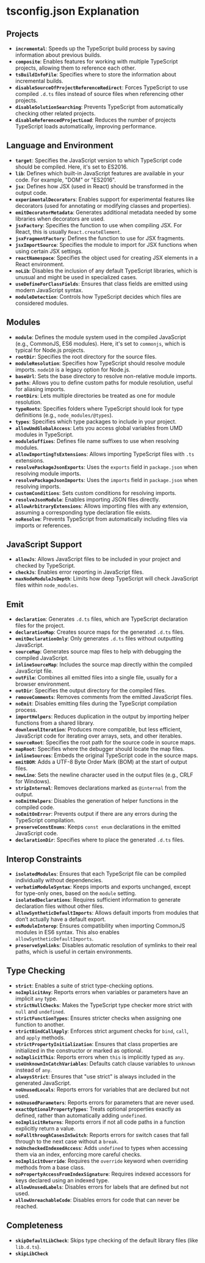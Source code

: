 # tsconfig.json Explanation

## Projects

- **`incremental`**: Speeds up the TypeScript build process by saving information about previous builds.
- **`composite`**: Enables features for working with multiple TypeScript projects, allowing them to reference each other.
- **`tsBuildInfoFile`**: Specifies where to store the information about incremental builds.
- **`disableSourceOfProjectReferenceRedirect`**: Forces TypeScript to use compiled `.d.ts` files instead of source files when referencing other projects.
- **`disableSolutionSearching`**: Prevents TypeScript from automatically checking other related projects.
- **`disableReferencedProjectLoad`**: Reduces the number of projects TypeScript loads automatically, improving performance.

## Language and Environment

- **`target`**: Specifies the JavaScript version to which TypeScript code should be compiled. Here, it's set to ES2016.
- **`lib`**: Defines which built-in JavaScript features are available in your code. For example, "DOM" or "ES2016".
- **`jsx`**: Defines how JSX (used in React) should be transformed in the output code.
- **`experimentalDecorators`**: Enables support for experimental features like decorators (used for annotating or modifying classes and properties).
- **`emitDecoratorMetadata`**: Generates additional metadata needed by some libraries when decorators are used.
- **`jsxFactory`**: Specifies the function to use when compiling JSX. For React, this is usually `React.createElement`.
- **`jsxFragmentFactory`**: Defines the function to use for JSX fragments.
- **`jsxImportSource`**: Specifies the module to import for JSX functions when using certain JSX settings.
- **`reactNamespace`**: Specifies the object used for creating JSX elements in a React environment.
- **`noLib`**: Disables the inclusion of any default TypeScript libraries, which is unusual and might be used in specialized cases.
- **`useDefineForClassFields`**: Ensures that class fields are emitted using modern JavaScript syntax.
- **`moduleDetection`**: Controls how TypeScript decides which files are considered modules.

## Modules

- **`module`**: Defines the module system used in the compiled JavaScript (e.g., CommonJS, ES6 modules). Here, it's set to `commonjs`, which is typical for Node.js projects.
- **`rootDir`**: Specifies the root directory for the source files.
- **`moduleResolution`**: Specifies how TypeScript should resolve module imports. `node10` is a legacy option for Node.js.
- **`baseUrl`**: Sets the base directory to resolve non-relative module imports.
- **`paths`**: Allows you to define custom paths for module resolution, useful for aliasing imports.
- **`rootDirs`**: Lets multiple directories be treated as one for module resolution.
- **`typeRoots`**: Specifies folders where TypeScript should look for type definitions (e.g., `node_modules/@types`).
- **`types`**: Specifies which type packages to include in your project.
- **`allowUmdGlobalAccess`**: Lets you access global variables from UMD modules in TypeScript.
- **`moduleSuffixes`**: Defines file name suffixes to use when resolving modules.
- **`allowImportingTsExtensions`**: Allows importing TypeScript files with `.ts` extensions.
- **`resolvePackageJsonExports`**: Uses the `exports` field in `package.json` when resolving module imports.
- **`resolvePackageJsonImports`**: Uses the `imports` field in `package.json` when resolving imports.
- **`customConditions`**: Sets custom conditions for resolving imports.
- **`resolveJsonModule`**: Enables importing JSON files directly.
- **`allowArbitraryExtensions`**: Allows importing files with any extension, assuming a corresponding type declaration file exists.
- **`noResolve`**: Prevents TypeScript from automatically including files via imports or references.

## JavaScript Support

- **`allowJs`**: Allows JavaScript files to be included in your project and checked by TypeScript.
- **`checkJs`**: Enables error reporting in JavaScript files.
- **`maxNodeModuleJsDepth`**: Limits how deep TypeScript will check JavaScript files within `node_modules`.

## Emit

- **`declaration`**: Generates `.d.ts` files, which are TypeScript declaration files for the project.
- **`declarationMap`**: Creates source maps for the generated `.d.ts` files.
- **`emitDeclarationOnly`**: Only generates `.d.ts` files without outputting JavaScript.
- **`sourceMap`**: Generates source map files to help with debugging the compiled JavaScript.
- **`inlineSourceMap`**: Includes the source map directly within the compiled JavaScript file.
- **`outFile`**: Combines all emitted files into a single file, usually for a browser environment.
- **`outDir`**: Specifies the output directory for the compiled files.
- **`removeComments`**: Removes comments from the emitted JavaScript files.
- **`noEmit`**: Disables emitting files during the TypeScript compilation process.
- **`importHelpers`**: Reduces duplication in the output by importing helper functions from a shared library.
- **`downlevelIteration`**: Produces more compatible, but less efficient, JavaScript code for iterating over arrays, sets, and other iterables.
- **`sourceRoot`**: Specifies the root path for the source code in source maps.
- **`mapRoot`**: Specifies where the debugger should locate the map files.
- **`inlineSources`**: Embeds the original TypeScript code in the source maps.
- **`emitBOM`**: Adds a UTF-8 Byte Order Mark (BOM) at the start of output files.
- **`newLine`**: Sets the newline character used in the output files (e.g., CRLF for Windows).
- **`stripInternal`**: Removes declarations marked as `@internal` from the output.
- **`noEmitHelpers`**: Disables the generation of helper functions in the compiled code.
- **`noEmitOnError`**: Prevents output if there are any errors during the TypeScript compilation.
- **`preserveConstEnums`**: Keeps `const enum` declarations in the emitted JavaScript code.
- **`declarationDir`**: Specifies where to place the generated `.d.ts` files.

## Interop Constraints

- **`isolatedModules`**: Ensures that each TypeScript file can be compiled individually without dependencies.
- **`verbatimModuleSyntax`**: Keeps imports and exports unchanged, except for type-only ones, based on the `module` setting.
- **`isolatedDeclarations`**: Requires sufficient information to generate declaration files without other files.
- **`allowSyntheticDefaultImports`**: Allows default imports from modules that don’t actually have a default export.
- **`esModuleInterop`**: Ensures compatibility when importing CommonJS modules in ES6 syntax. This also enables `allowSyntheticDefaultImports`.
- **`preserveSymlinks`**: Disables automatic resolution of symlinks to their real paths, which is useful in certain environments.

## Type Checking

- **`strict`**: Enables a suite of strict type-checking options.
- **`noImplicitAny`**: Reports errors when variables or parameters have an implicit `any` type.
- **`strictNullChecks`**: Makes the TypeScript type checker more strict with `null` and `undefined`.
- **`strictFunctionTypes`**: Ensures stricter checks when assigning one function to another.
- **`strictBindCallApply`**: Enforces strict argument checks for `bind`, `call`, and `apply` methods.
- **`strictPropertyInitialization`**: Ensures that class properties are initialized in the constructor or marked as optional.
- **`noImplicitThis`**: Reports errors when `this` is implicitly typed as `any`.
- **`useUnknownInCatchVariables`**: Defaults catch clause variables to `unknown` instead of `any`.
- **`alwaysStrict`**: Ensures that "use strict" is always included in the generated JavaScript.
- **`noUnusedLocals`**: Reports errors for variables that are declared but not used.
- **`noUnusedParameters`**: Reports errors for parameters that are never used.
- **`exactOptionalPropertyTypes`**: Treats optional properties exactly as defined, rather than automatically adding `undefined`.
- **`noImplicitReturns`**: Reports errors if not all code paths in a function explicitly return a value.
- **`noFallthroughCasesInSwitch`**: Reports errors for switch cases that fall through to the next case without a `break`.
- **`noUncheckedIndexedAccess`**: Adds `undefined` to types when accessing them via an index, enforcing more careful checks.
- **`noImplicitOverride`**: Requires the `override` keyword when overriding methods from a base class.
- **`noPropertyAccessFromIndexSignature`**: Requires indexed accessors for keys declared using an indexed type.
- **`allowUnusedLabels`**: Disables errors for labels that are defined but not used.
- **`allowUnreachableCode`**: Disables errors for code that can never be reached.

## Completeness

- **`skipDefaultLibCheck`**: Skips type checking of the default library files (like `lib.d.ts`).
- **`skipLibCheck`**
